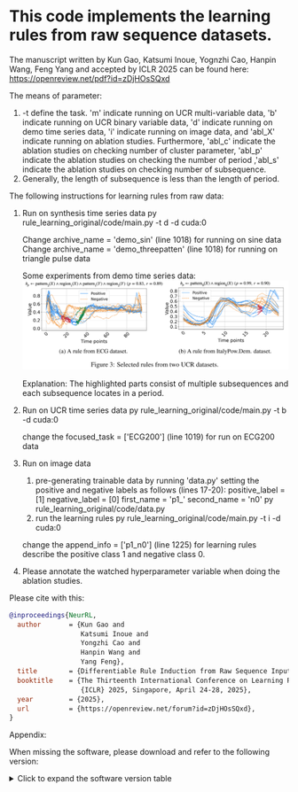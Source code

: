# This code implements the learning rules from raw sequence datasets.

The manuscript written by Kun Gao, Katsumi Inoue, Yognzhi Cao, Hanpin Wang, Feng Yang and accepted by ICLR 2025 can be found here:
https://openreview.net/pdf?id=zDjHOsSQxd



The means of parameter:
1. -t define the task. 'm' indicate running on UCR multi-variable data, 'b' indicate running on UCR binary variable data, 'd' indicate running on demo time series data, 'i' indicate running on image data, and 'abl_X' indicate running on ablation studies. Furthermore, 'abl_c' indicate the ablation studies on checking number of cluster parameter, 'abl_p' indicate the ablation studies on checking the number of period ,'abl_s' indicate the ablation studies on checking number of subsequence. 
2. Generally, the length of subsequence is less than the length of period. 


The following instructions for learning rules from raw data: 
1. Run on synthesis time series data
   py rule_learning_original/code/main.py -t d -d cuda:0

   Change archive_name = 'demo_sin' (line 1018) for running on sine data 
   Change archive_name = 'demo_threepatten' (line 1018) for running on triangle pulse data 

   Some experiments from demo time series data:
   ![alt text](image.jpeg)

   Explanation: The highlighted parts consist of multiple subsequences and each subsequence locates in a period. 



2. Run on UCR time series data 
   py rule_learning_original/code/main.py -t b -d cuda:0
   
   change the focused_task = ['ECG200'] (line 1019) for run on ECG200 data

3. Run on image data 
   1. pre-generating trainable data by running 'data.py'
   setting the positive and negative labels as follows (lines 17-20):
   positive_label = [1]
   negative_label = [0]
   first_name = 'p1_'
   second_name = 'n0'
   py rule_learning_original/code/data.py
   2. run the learning rules
   py rule_learning_original/code/main.py -t i -d cuda:0

   change the append_info = ['p1_n0'] (line 1225) for learning rules describe the positive class 1 and negative class 0. 


4. Please annotate the watched hyperparameter variable when doing the ablation studies.


Please cite with this:
```bibtex
@inproceedings{NeurRL,
  author       = {Kun Gao and
                  Katsumi Inoue and
                  Yongzhi Cao and
                  Hanpin Wang and
                  Yang Feng},
  title        = {Differentiable Rule Induction from Raw Sequence Inputs},
  booktitle    = {The Thirteenth International Conference on Learning Representations,
                  {ICLR} 2025, Singapore, April 24-28, 2025},
  year         = {2025},
  url          = {https://openreview.net/forum?id=zDjHOsSQxd},
}
```


Appendix: 

When missing the software, please download and refer to the following version: 
<details>
  <summary>Click to expand the software version table</summary>

| Package                  | Version       |
|--------------------------|---------------|
| python                   | 3.8.19         |
| absl-py                  | 1.4.0         |
| aiohttp                  | 3.9.5         |
| aiosignal                | 1.3.1         |
| array-record             | 0.4.0         |
| asttokens                | 2.4.1         |
| astunparse               | 1.6.3         |
| async-timeout            | 4.0.3         |
| attrs                    | 23.2.0        |
| backcall                 | 0.2.0         |
| blinker                  | 1.8.2         |
| Brotli                   | 1.1.0         |
| cached-property          | 1.5.2         |
| cachetools               | 5.3.3         |
| certifi                  | 2024.2.2      |
| cffi                     | 1.16.0        |
| charset-normalizer       | 3.3.2         |
| click                    | 8.1.7         |
| colorama                 | 0.4.6         |
| comm                     | 0.2.2         |
| contourpy                | 1.1.1         |
| cryptography             | 42.0.7        |
| cycler                   | 0.12.1        |
| debugpy                  | 1.8.1         |
| decorator                | 5.1.1         |
| dm-tree                  | 0.1.8         |
| dtaidistance             | 2.3.12        |
| et-xmlfile               | 1.1.0         |
| etils                    | 1.3.0         |
| executing                | 2.0.1         |
| filelock                 | 3.14.0        |
| flatbuffers              | 24.3.25       |
| fonttools                | 4.53.0        |
| frozenlist               | 1.4.1         |
| fsspec                   | 2024.6.0      |
| gast                     | 0.5.4         |
| google-auth              | 2.29.0        |
| google-auth-oauthlib     | 1.0.0         |
| google-pasta             | 0.2.0         |
| googleapis-common-protos | 1.63.1        |
| grpcio                   | 1.54.3        |
| h5py                     | 3.11.0        |
| idna                     | 3.7           |
| importlib_metadata       | 7.1.0         |
| importlib_resources      | 6.4.0         |
| ipykernel                | 6.29.4        |
| ipython                  | 8.12.3        |
| jedi                     | 0.19.1        |
| Jinja2                   | 3.1.4         |
| joblib                   | 1.4.2         |
| jupyter_client           | 8.6.2         |
| jupyter_core             | 5.7.2         |
| keras                    | 2.13.1        |
| kiwisolver               | 1.4.5         |
| llvmlite                 | 0.41.1        |
| Markdown                 | 3.6           |
| MarkupSafe               | 2.1.5         |
| matplotlib               | 3.7.5         |
| matplotlib-inline        | 0.1.7         |
| more-itertools           | 10.3.0        |
| mpmath                   | 1.3.0         |
| multidict                | 6.0.5         |
| nest-asyncio             | 1.6.0         |
| networkx                 | 3.1           |
| numba                    | 0.58.1        |
| numpy                    | 1.24.4        |
| nvidia-cublas-cu12       | 12.1.3.1      |
| nvidia-cuda-cupti-cu12   | 12.1.105      |
| nvidia-cuda-nvrtc-cu12   | 12.1.105      |
| nvidia-cuda-runtime-cu12 | 12.1.105      |
| nvidia-cudnn-cu12        | 8.9.2.26      |
| nvidia-cufft-cu12        | 11.0.2.54     |
| nvidia-curand-cu12       | 10.3.2.106    |
| nvidia-cusolver-cu12     | 11.4.5.107    |
| nvidia-cusparse-cu12     | 12.1.0.106    |
| nvidia-nccl-cu12         | 2.20.5        |
| nvidia-nvjitlink-cu12    | 12.5.40       |
| nvidia-nvtx-cu12         | 12.1.105      |
| oauthlib                 | 3.2.2         |
| openpyxl                 | 3.1.5         |
| opt-einsum               | 3.3.0         |
| packaging                | 24.0          |
| pandas                   | 2.0.3         |
| parso                    | 0.8.4         |
| pexpect                  | 4.9.0         |
| pickleshare              | 0.7.5         |
| pillow                   | 10.3.0        |
| pip                      | 24.0          |
| platformdirs             | 4.2.2         |
| promise                  | 2.3           |
| prompt_toolkit           | 3.0.47        |
| protobuf                 | 3.20.3        |
| psutil                   | 5.9.8         |
| ptyprocess               | 0.7.0         |
| pure-eval                | 0.2.2         |
| pyasn1                   | 0.6.0         |
| pyasn1_modules           | 0.4.0         |
| pycparser                | 2.22          |
| pyDatalog                | 0.17.4        |
| Pygments                 | 2.18.0        |
| PyJWT                    | 2.8.0         |
| pyOpenSSL                | 24.0.0        |
| pyparsing                | 3.1.2         |
| PySocks                  | 1.7.1         |
| python-dateutil          | 2.9.0.post0   |
| python-mnist             | 0.7           |
| pytz                     | 2024.1        |
| pyu2f                    | 0.1.5         |
| pyzmq                    | 26.0.3        |
| requests                 | 2.32.2        |
| requests-oauthlib        | 2.0.0         |
| rsa                      | 4.9           |
| scikit-learn             | 1.3.2         |
| scipy                    | 1.10.1        |
| seaborn                  | 0.13.2        |
| setuptools               | 69.5.1        |
| six                      | 1.16.0        |
| stack-data               | 0.6.3         |
| sympy                    | 1.12.1        |
| tensorboard              | 2.13.0        |
| tensorboard-data-server  | 0.7.0         |
| tensorflow               | 2.13.1        |
| tensorflow-datasets      | 4.9.2         |
| tensorflow-estimator     | 2.13.0        |
| tensorflow-metadata      | 1.14.0        |
| termcolor                | 2.4.0         |
| threadpoolctl            | 3.5.0         |
| toml                     | 0.10.2        |
| torch                    | 2.3.1         |
| torch-tb-profiler        | 0.4.3         |
| torcheval                | 0.0.7         |
| torchsummary             | 1.5.1         |
| torchvision              | 0.18.1        |
| tornado                  | 6.4.1         |
| tqdm                     | 4.66.4        |
| traitlets                | 5.14.3        |
| triton                   | 2.3.1         |
| tslearn                  | 0.6.3         |
| typing_extensions        | 4.12.2        |
| tzdata                   | 2024.1        |
| urllib3                  | 2.2.1         |
| utils                    | 1.0.2         |
| wcwidth                  | 0.2.13        |
| Werkzeug                 | 3.0.3         |
| wheel                    | 0.43.0        |
| wrapt                    | 1.16.0        |
| xgboost                  | 2.1.1         |
| yarl                     | 1.9.4         |
| zipp                     | 3.17.0        |


</details>
